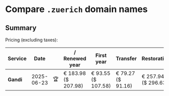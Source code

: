 # Compare `.zuerich` domain names

## Summary

Pricing (excluding taxes):

| Service | Date |  | / Renewed year | First year | Transfer | Restoration |
|--|--|--|--|--|--|--|
| **Gandi** | 2025-06-23 | 🏆 | € 183.98<br>($ 207.98) | € 93.55<br>($ 107.58) | € 79.27<br>($ 91.16) | € 257.94<br>($ 296.63) |

